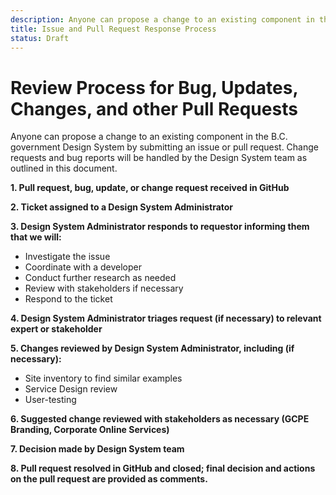 ```yaml
---
description: Anyone can propose a change to an existing component in the B.C. government Design System by submitting an issue or pull request. Change requests and bug reports will be handled by the Design System team as outlined in this document.
title: Issue and Pull Request Response Process
status: Draft
---
```


# **Review Process for Bug, Updates, Changes, and other Pull Requests**

Anyone can propose a change to an existing component in the B.C. government Design System by submitting an issue or pull request. Change requests and bug reports will be handled by the Design System team as outlined in this document.

**1. Pull request, bug, update, or change request received in GitHub**

**2. Ticket assigned to a Design System Administrator**

**3. Design System Administrator responds to requestor informing them that we will:**

* Investigate the issue
* Coordinate with a developer
* Conduct further research as needed
* Review with stakeholders if necessary
* Respond to the ticket

**4. Design System Administrator triages request (if necessary) to relevant expert or stakeholder**

**5. Changes reviewed by Design System Administrator, including (if necessary):**

* Site inventory to find similar examples
* Service Design review
* User-testing

**6. Suggested change reviewed with stakeholders as necessary (GCPE Branding, Corporate Online Services)**

**7. Decision made by Design System team**

**8. Pull request resolved in GitHub and closed; final decision and actions on the pull request are provided as comments.**
